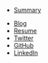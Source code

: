 *   [Summary](/)
<!-- *   [About me](/bio.html) -->
*   [Blog](/blog/)
*   [Resume](/resume.html)
*   [Twitter](https://twitter.com/dseematt)
*   [GitHub](https://github.com/Matt711)
*   [LinkedIn](https://www.linkedin.com/in/murray-matthew/)
<!-- *   [Stack Overflow](https://stackoverflow.com/users/10096386/matthew-murray) -->

<!-- ### Recent Work

*   
-   
-    -->
